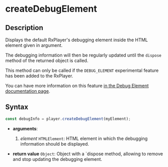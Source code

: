 # createDebugElement

## Description

Displays the default RxPlayer's debugging element inside the HTML element given
in argument.

The debugging information will then be regularly updated until the `dispose`
method of the returned object is called.

This method can only be called if the `DEBUG_ELEMENT` experimental feature has
been added to the RxPlayer.

You can have more information on this feature [in the Debug Element
documentation page](../Miscellaneous/Debug_Element.md).

## Syntax

```js
const debugInfo = player.createDebugElement(myElement);
```

  - **arguments**:
    1. _element_ `HTMLElement`: HTML element in which the debugging information
       should be displayed.

 - **return value** `Object`: Object with a `dispose method, allowing to remove
   and stop updating the debugging element.
